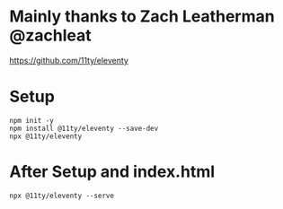 # Mainly thanks to Zach Leatherman @zachleat 
https://github.com/11ty/eleventy

# Setup

```
npm init -y 
npm install @11ty/eleventy --save-dev 
npx @11ty/eleventy 
```

# After Setup and index.html

```
npx @11ty/eleventy --serve
```
